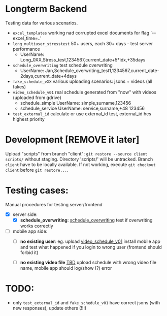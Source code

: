 # Longterm Backend 

Testing data for various scenarios.

* `excel_templates` working nad corrupted excel documents for flag `--excel_time=..'    
* `long_multiuser_stresstest` 50+ users, each 30+ days - test server performance
  * UserName: Long_0XX,Stress_test,1234567,current_date+5*idx,+35days 
* `schedule_overwriting` test schedule overwriting
  * UserName: Jan,Schedule_overwriting_test1,1234567,current_date-2days,current_date+4days
* `fake_schedule_vXX` various uploading scenarios: jsons + videos (all fakes)
* `video_schedule_v01` real schedule generated from "now" with videos (uploaded from gdrive)
  * schedule_simple UserName: simple,surname,123456 
  * schedule_service UserName: service,surname,+48 123456 
* `test_external_id` calculate or use external_id test, external_id hes highest priority

# Development [REMOVE it later]
Upload "scripts" from branch "client": `git restore --source client scripts/` without staging. Directory 'scripts/' will be untracked.
Branch `client` have to be locally available.
If not working, execute `git checkout client` before `git restore...`.

# Testing cases:
Manual procedures for testing server/frontend
* [x] server side:
  * [x] **schedule_overwriting**: [schedule_overwriting](../doc/README_overwriting_rules.md) test if overwriting works correctly
* [ ] mobile app side: 
  * [ ] **no existing user**: eg. upload [video_schedule_v01](../client_tests/video_schedule_v01) install mobile app and test what happened if you login to wrong user (frontend should forbid it)
  * [ ] **no existing video file** [TBD](https://) upload schedule with wrong video file name, mobile app should log/show (?) error


# TODO:
* only `test_external_id` and `fake_schedule_v01` have correct jsons (with new responses), update others (!!!)